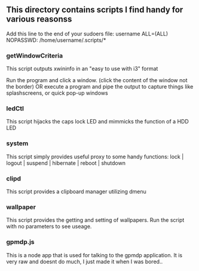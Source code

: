 ## This directory contains scripts I find handy for various reasonss

Add this line to the end of your sudoers file:
username ALL=(ALL) NOPASSWD: /home/username/.scripts/*

### getWindowCriteria
This script outputs xwininfo in an "easy to use with i3" format

Run the program and click a window. (click the content of the window not the border)
OR
execute a program and pipe the output to capture things like splashscreens, or quick pop-up windows

### ledCtl
This script hijacks the caps lock LED and mimmicks the function of a HDD LED

### system
This script simply provides useful proxy to some handy functions:
lock | logout | suspend | hibernate | reboot | shutdown

### clipd
This script provides a clipboard manager utilizing dmenu

### wallpaper
This script provides the getting and setting of wallpapers.
Run the script with no parameters to see useage.

### gpmdp.js
This is a node app that is used for talking to the gpmdp application.
It is very raw and doesnt do much, I just made it when I was bored..